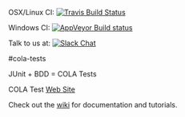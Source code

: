 OSX/Linux CI: [![Travis Build Status](https://travis-ci.org/bmsantos/cola-tests.svg?branch=master)](https://travis-ci.org/bmsantos/cola-tests)

Windows CI: [![AppVeyor Build status](https://ci.appveyor.com/api/projects/status/fkc815niqbmniq6r?svg=true)](https://ci.appveyor.com/project/bmsantos/cola-tests)

Talk to us at: [![Slack Chat](https://cola-tests.herokuapp.com/badge.svg)](https://cola-tests.herokuapp.com/)

#cola-tests

JUnit + BDD = COLA Tests

COLA Test [Web Site](http://bmsantos.github.io/cola-tests/)

Check out the [wiki](https://github.com/bmsantos/cola-tests/wiki) for documentation and tutorials.
